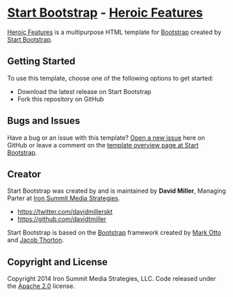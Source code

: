 # [Start Bootstrap](http://startbootstrap.com/) - [Heroic Features](http://startbootstrap.com/template-overviews/heroic-features/)

[Heroic Features](http://startbootstrap.com/template-overviews/heroic-features/) is a multipurpose HTML template for [Bootstrap](http://getbootstrap.com/) created by [Start Bootstrap](http://startbootstrap.com/).

## Getting Started

To use this template, choose one of the following options to get started:
* Download the latest release on Start Bootstrap
* Fork this repository on GitHub

## Bugs and Issues

Have a bug or an issue with this template? [Open a new issue](https://github.com/IronSummitMedia/startbootstrap-heroic-features/issues) here on GitHub or leave a comment on the [template overview page at Start Bootstrap](http://startbootstrap.com/template-overviews/heroic-features/).

## Creator

Start Bootstrap was created by and is maintained by **David Miller**, Managing Parter at [Iron Summit Media Strategies](http://www.ironsummitmedia.com/).

* https://twitter.com/davidmillerskt
* https://github.com/davidtmiller

Start Bootstrap is based on the [Bootstrap](http://getbootstrap.com/) framework created by [Mark Otto](https://twitter.com/mdo) and [Jacob Thorton](https://twitter.com/fat).

## Copyright and License

Copyright 2014 Iron Summit Media Strategies, LLC. Code released under the [Apache 2.0](https://github.com/IronSummitMedia/startbootstrap-heroic-features/blob/gh-pages/LICENSE) license.